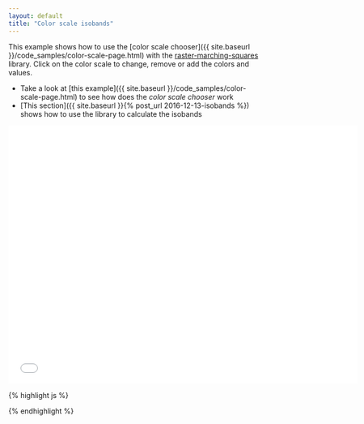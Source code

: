 ```yaml
---
layout: default
title: "Color scale isobands"
---
```

This example shows how to use the [color scale chooser]({{ site.baseurl }}/code_samples/color-scale-page.html) with the [raster-marching-squares](https://github.com/rveciana/raster-marching-squares) library. Click on the color scale to change, remove or add the colors and values.

* Take a look at [this example]({{ site.baseurl }}/code_samples/color-scale-page.html) to see how does the *color scale chooser* work
* [This section]({{ site.baseurl }}{% post_url 2016-12-13-isobands %}) shows how to use the library to calculate the isobands

<iframe frameborder="no" border="0" scrolling="no" marginwidth="0" marginheight="0" width="690" height="510" src="{{ site.baseurl }}/code_samples/color-scale-isobands.html"></iframe>

{% highlight js %}
<!DOCTYPE html>
<meta charset="utf-8">
<style>

</style>
<body>

<script src="https://d3js.org/d3.v4.min.js"></script>
<script src="geotiff.min.js"></script>
<script src="raster-marching-squares.min.js"></script>
<script src="http://d3js.org/topojson.v1.min.js"></script>
<script src="color-scale.js"></script>

<script>
var width = 680,
    height = 500;
var projection = d3.geoAzimuthalEqualArea()
    .rotate([-55.5, -24])
    .scale(1100);

var path = d3.geoPath()
    .projection(projection);

var svg = d3.select("body").append("svg")
    .attr("width", width)
    .attr("height", height);

var bandsGroup = svg.append("g")
  .attr("class", "bands");
var basemapGroup = svg.append("g")
  .attr("class", "base");
var scaleGroup = svg.append("g")
  .attr("class", "scale");

d3.request("tz850.tiff")
  .responseType('arraybuffer')
  .get(function(error, tiffData){
d3.json("world-110m.json", function(error, topojsonData) {
  var countries = topojson.feature(topojsonData, topojsonData.objects.countries);

  var tiff = GeoTIFF.parse(tiffData.response);
  var image = tiff.getImage();
  var rasters = image.readRasters();
  var tiepoint = image.getTiePoints()[0];
  var pixelScale = image.getFileDirectory().ModelPixelScale;
  var geoTransform = [tiepoint.x, pixelScale[0], 0, tiepoint.y, 0, -1*pixelScale[1]];

  var tempData = new Array(image.getHeight());
  for (var j = 0; j<image.getHeight(); j++){
      tempData[j] = new Array(image.getWidth());
      for (var i = 0; i<image.getWidth(); i++){
          tempData[j][i] = rasters[1][i + j*image.getWidth()];
      }
  }

  var scaleValues = [{value: 14, color: "#053061"},
  {value: 17, color: "#2a71ae"},
  {value: 20, color: "#6bacd0"},
  {value: 23, color: "#bfdceb"},
  {value: 26, color: "#f2efee"},
  {value: 29, color: "#faccb4"},
  {value: 32, color: "#e48268"},
  {value: 35, color: "#b82d35"}];


  var scale = d3.ColorScaleChooser()
    .squareWidth(50)
    .scaleValues(scaleValues)
    .title("Temp 850hPa (C)")
    .on("change", function(d){
      var intervals = d.map(function(i){return i.value;});
      var bands = rastertools.isobands(tempData, geoTransform, intervals);
      svg.select(".bandsChange")
      .transition()
      .style("opacity", 0)
      .remove();
      var bandsGroupChange = bandsGroup.append("g")
        .attr("class", "bandsChange");

      bands.features.forEach(function(d, i) {
        bandsGroupChange.insert("path", ".streamline")
            .datum(d)
            .attr("d", path)
            .style("fill", scaleValues[i].color)
            .style("stroke", "None")
            .style("opacity", 0)
            .transition()
            .style("opacity", 1);

        });

    });



  basemapGroup.insert("path", ".map")
      .datum(countries)
      .attr("d", path)
      .style("opacity", "0.4")
      .style("fill", "#ccc")
      .style("stroke", "#777")
      .style("stroke-width", "1.5px");


  scaleGroup.call(scale);

});
});
</script>

</body>
{% endhighlight %}
